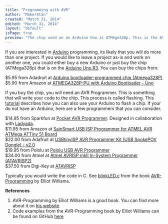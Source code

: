 ```yaml
---
title: "Programming with AVR"
author: "MakerStan"
created: "Match 31, 2014"
edited: "March 31, 2014"
layout: "default"
isPage: true
preview: "The chip used on an Arduino Uno is ATMega328p. This is the AVR family of micro-controllers made by Atmel. You purchase the chip by itself for the fraction of the cost of an Arduino and directly program on it."
---
```

If you are interested in [Arduino](http://arduino.cc/) programming, its likely that you will do more than one project. If you would like to leave a project as-is and work on another one, you could either buy a new Arduino or just buy the chip (ATMega328p) that is on the [Arduino Uno R3](http://arduino.cc/en/Main/ArduinoBoardUno). You can buy the chips from:

$5.95 from Adadruit at [Arduino bootloader-programmed chip (Atmega328P)](http://www.adafruit.com/products/123) <br />
$5.90 from Amazon at [ATMEGA328P-PU with Arduino Bootloader - Uno](http://www.amazon.com/dp/B007SH0D0A)

If you buy the chip, you will need an AVR Programmer. This is something that will write your code to the chip. This process is called flashing. This [tutorial](http://arduino.cc/en/Tutorial/ArduinoToBreadboard) describes how you can also use your Arduino to flash a chip. If your do not have an Arduino, here are a few programmers that you can consider.

$14.95 from Sparkfun at [Pocket AVR Programmer](https://www.sparkfun.com/products/9825). Designed in collaboration with [Ladyada](https://github.com/ladyada).<br />
$11.95 from Amazon at [SainSmart USB ISP Programmer for ATMEL AVR ATMega ATTiny 51 Board](http://www.amazon.com/dp/B0051SRZWC/) <br />
$22.00 from Adafruit at [USBtinyISP AVR Programmer Kit (USB SpokePOV Dongle) - v2.0](http://www.adafruit.com/products/46) <br />
$19.95 from Pololu at [Pololu USB AVR Programmer](http://www.pololu.com/product/1300/) <br />
$34.00 from Atmel at [Atmel AVRISP mkII In-System Programmer (ATAVRISP2)](http://store.atmel.com/PartDetail.aspx?q=p:10500054#tc:description) <br />
$37.50 from Digi-Key at [ATAVRISP](http://www.digikey.com/product-detail/en/ATAVRISP2/ATAVRISP2-ND/898891) <br />

Typically you would write the code in C. See [blinkLED.c](https://github.com/hexagon5un/AVR-Programming/blob/master/Chapter02_Programming-AVRs/blinkLED/blinkLED.c) from the book [AVR-Programming](http://littlehacks.org/AVR-Programming) by Elliot Williams.

**References**
1. AVR-Programming by Elliot Williams is a good book. You can find more about it on [his website](http://littlehacks.org/AVR-Programming).
2. Code examples from the AVR-Programming book by Elliot Williams can be found on GitHub [here](https://github.com/hexagon5un/AVR-Programming)
